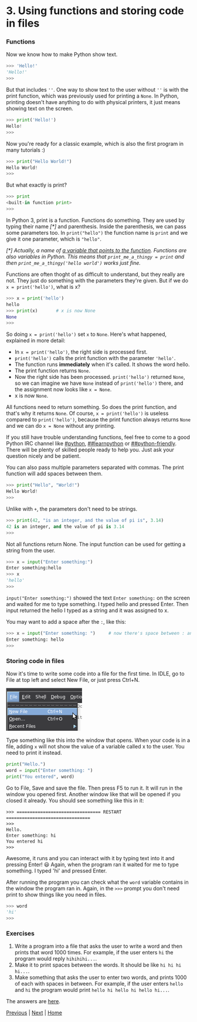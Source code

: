 # 3. Using functions and storing code in files 
 
### Functions 
 
Now we know how to make Python show text. 
 
```py 
>>> 'Hello!' 
'Hello!' 
>>> 
``` 
 
But that includes `''`. One way to show text to the user without `''` is with the print function, which was previously used for printing a `None`. In Python, printing doesn't have anything to do with physical printers, it just means showing text on the screen. 
 
```py 
>>> print('Hello!') 
Hello! 
>>> 
``` 
 
Now you're ready for a classic example, which is also the first program in many tutorials :) 
 
```py 
>>> print("Hello World!") 
Hello World! 
>>> 
``` 
 
But what exactly is print? 
 
```py 
>>> print 
<built-in function print> 
>>> 
``` 
 
In Python 3, print is a function. Functions do something. They are used by typing their name _[*]_ and parenthesis. Inside the parenthesis, we can pass some parameters too. In `print("hello")` the function name is `print` and we give it one parameter, which is `"hello"`. 
 
_[*] Actually, a name of [a variable that points to the function](https://www.youtube.com/watch?v=_AEJHKGk9ns). Functions are also variables in Python. This means that `print_me_a_thingy = print` and then `print_me_a_thingy('hello world')` works just fine._ 
 
Functions are often thoght of as difficult to understand, but they really are not. They just do something with the parameters they're given. But if we do `x = print('hello')`, what is x? 
 
```py 
>>> x = print('hello') 
hello 
>>> print(x)       # x is now None 
None 
>>> 
``` 
 
So doing `x = print('hello')` set `x` to `None`. Here's what happened, explained in more detail: 
 
- In `x = print('hello')`, the right side is processed first. 
- `print('hello')` calls the print function with the parameter `'hello'`. 
- The function runs **immediately** when it's called. It shows the word hello. 
- The print function returns `None`. 
- Now the right side has been processed. `print('hello')` returned `None`, so we can imagine we have `None` instead of `print('hello')` there, and the assignment now looks like `x = None`. 
- x is now `None`. 
 
All functions need to return something. So does the print function, and that's why it returns `None`. Of course, `x = print('hello')` is useless compared to `print('hello')`, because the print function always returns `None` and we can do `x = None` without any printing. 
 
If you still have trouble understanding functions, feel free to come to a good Python IRC channel like [#python](https://kiwiirc.com/client/irc.freenode.net/#python), [##learnpython](https://kiwiirc.com/client/irc.freenode.net/##learnpython) or [##python-friendly](https://kiwiirc.com/client/irc.freenode.net/##python-friendly). There will be plenty of skilled people ready to help you. Just ask your question nicely and be patient. 
 
You can also pass multiple parameters separated with commas. The print function will add spaces between them. 
 
```py 
>>> print("Hello", "World!") 
Hello World! 
>>> 
``` 
 
Unlike with `+`, the parameters don't need to be strings. 
 
```py 
>>> print(42, "is an integer, and the value of pi is", 3.14) 
42 is an integer, and the value of pi is 3.14 
>>> 
``` 
 
Not all functions return None. The input function can be used for getting a string from the user. 
 
```py 
>>> x = input("Enter something:") 
Enter something:hello 
>>> x 
'hello' 
>>> 
``` 
 
`input("Enter something:")` showed the text `Enter something:` on the screen and waited for me to type something. I typed hello and pressed Enter. Then input returned the hello I typed as a string and it was assigned to x. 
 
You may want to add a space after the `:`, like this: 
 
```py 
>>> x = input("Enter something: ")     # now there's space between : and where I type 
Enter something: hello 
>>> 
``` 
 
### Storing code in files 
 
Now it's time to write some code into a file for the first time. In IDLE, go to File at top left and select New File, or just press Ctrl+N. 
 
![New File in IDLE](idle-new.png) 
 
Type something like this into the window that opens. When your code is in a file, adding `x` will not show the value of a variable called x to the user. You need to print it instead. 
 
```py 
print("Hello.") 
word = input("Enter something: ") 
print("You entered", word) 
``` 
 
Go to File, Save and save the file. Then press F5 to run it. It will run in the window you opened first. Another window like that will be opened if you closed it already. You should see something like this in it: 
 
    >>> ================================ RESTART ================================ 
    >>> 
    Hello. 
    Enter something: hi 
    You entered hi 
    >>> 
 
Awesome, it runs and you can interact with it by typing text into it and pressing Enter! :smiley: Again, when the program ran it waited for me to type something. I typed 'hi' and pressed Enter. 
 
After running the program you can check what the `word` variable contains in the window the program ran in. Again, in the `>>>` prompt you don't need print to show things like you need in files. 
 
```py 
>>> word 
'hi' 
>>> 
``` 
 
### Exercises 
 
1. Write a program into a file that asks the user to write a word and then prints that word 1000 times. For example, if the user enters `hi` the program would reply `hihihihi...`. 
2. Make it to print spaces between the words. It should be like `hi hi hi hi...`. 
3. Make something that asks the user to enter two words, and prints 1000 of each with spaces in between. For example, if the user enters `hello` and `hi` the program would print `hello hi hello hi hello hi...`. 
 
The answers are [here](answers.md). 
 
[Previous](2.md) | [Next](4.md) | [Home](README.md) 
